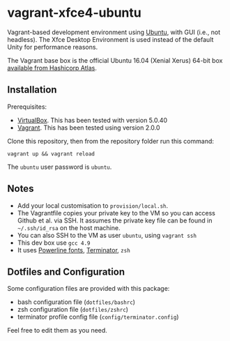 # vagrant-xfce4-ubuntu

Vagrant-based development environment using [Ubuntu](https://xubuntu.org/), with GUI (i.e., not headless). The Xfce Desktop Environment is used instead of the default Unity for performance reasons.

The Vagrant base box is the official Ubuntu 16.04 (Xenial Xerus) 64-bit box [available from Hashicorp Atlas](https://atlas.hashicorp.com/ubuntu/boxes/xenial64).

## Installation

Prerequisites:

*   [VirtualBox](https://www.virtualbox.org/wiki/Downloads). This has been tested with version 5.0.40
*   [Vagrant](https://vagrantup.com/downloads.html). This has been tested using version 2.0.0

Clone this repository, then from the repository folder run this command:

    vagrant up && vagrant reload

The `ubuntu` user password is `ubuntu`.

## Notes

*   Add your local customisation to `provision/local.sh`.
*   The Vagrantfile copies your private key to the VM so you can access Github et al. via SSH. It assumes the private key file can be found in `~/.ssh/id_rsa` on the host machine.
*   You can also SSH to the VM as user `ubuntu`, using `vagrant ssh`
*   This dev box use `gcc 4.9`
*   It uses [Powerline fonts](https://github.com/powerline/fonts), [Terminator](https://linux.die.net/man/1/terminator), `zsh`

## Dotfiles and Configuration

Some configuration files are provided with this package:

*   bash configuration file (`dotfiles/bashrc`)
*   zsh configuration file (`dotfiles/zshrc`)
*   terminator profile config file (`config/terminator.config`)

Feel free to edit them as you need.
